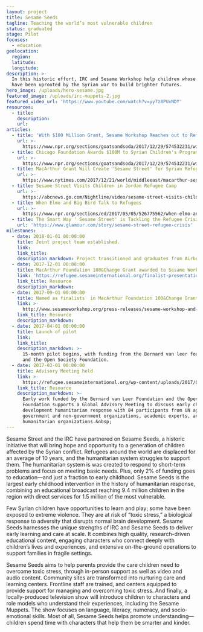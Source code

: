 ```yaml
---
layout: project
title: Sesame Seeds
tagline: Teaching the world’s most vulnerable children
status: graduated
stage: Pilot
focuses:
  - education
geolocation:
  region:
  latitude:
  longitude:
description: >-
  In this historic effort, IRC and Sesame Workshop help children whose lives
  have been uprooted by the Syrian war to build brighter futures.
hero_image: /uploads/hero-sesame.jpg
featured_image: /uploads/irc-muppets-2.jpg
featured_video_url: 'https://www.youtube.com/watch?v=yy7z8PUxNDY'
resources:
  - title:
    description:
    url:
articles:
  - title: 'With $100 Million Grant, Sesame Workshop Reaches out to Refugee Kids'
    url: >-
      https://www.npr.org/sections/goatsandsoda/2017/12/29/574532231/with-100-million-grant-sesame-workshop-reaches-out-to-refugee-kids
  - title: Chicago Foundation Awards $100M to Syrian Children's Program
    url: >-
      https://www.npr.org/sections/goatsandsoda/2017/12/29/574532231/with-100-million-grant-sesame-workshop-reaches-out-to-refugee-kids
  - title: MacArthur Grant Will Create 'Sesame Street' for Syrian Refugees
    url: >-
      https://www.nytimes.com/2017/12/21/world/middleeast/macarthur-sesame-street-refugees.html?_r=0
  - title: Sesame Street Visits Children in Jordan Refugee Camp
    url: >-
      https://abcnews.go.com/Nightline/video/sesame-street-visits-children-jordan-refugee-camp-49412067
  - title: When Elmo and Big Bird Talk to Refugees
    url: >-
      https://www.npr.org/sections/ed/2017/05/05/526775562/when-elmo-and-big-bird-talk-to-refugees
  - title: The Smart Way ' Sesame Street' is Tackling the Refugee Crisis
    url: 'https://www.glamour.com/story/sesame-street-refugee-crisis'
milestones:
  - date: 2018-01-01 00:00:00
    title: Joint project team established.
    link:
    link_title:
    description_markdown: Project transitioned and graduates from Airbel.
  - date: 2017-12-01 00:00:00
    title: MacArthur Foundation 100&Change Grant awarded to Sesame Workshop and IRC
    link: 'https://refugee.sesameinternational.org/finalist-presentation/'
    link_title: Resource
    description_markdown:
  - date: 2017-09-01 00:00:00
    title: Named as finalists  in MacArthur Foundation 100&Change Grant Competition
    link: >-
      http://www.sesameworkshop.org/press-releases/sesame-workshop-and-international-rescue-committee-named-as-finalist-in-global-competition-for-100-million-grant/
    link_title: Resource
    description_markdown:
  - date: 2017-04-01 00:00:00
    title: Launch of pilot
    link:
    link_title:
    description_markdown: >-
      15-month pilot begins, with funding from the Bernard van leer foundation
      and the Open Society Foundation.
  - date: 2017-03-01 00:00:00
    title: Advisory Meeting held
    link: >-
      https://refugee.sesameinternational.org/wp-content/uploads/2017/05/REPORT-SW-IRC-Humanitarian-Initiative-Advisory-Meeting-4-18-2....pdf
    link_title: Resource
    description_markdown: >-
      Early work funded by the Bernard van Leer Foundation and the Open Society
      Foundation supports a Global Advisory Meeting to discuss early childhood
      development humanitarian response with 84 participants from UN agencies,
      government and non-government organizations, academic experts, and
      humanitarian organizations.&nbsp;
---
```


Sesame Street and the IRC have partnered on Sesame Seeds, a historic initiative that will bring hope and opportunity to a generation of children affected by the Syrian conflict. Refugees around the world are displaced for an average of 10 years, and the humanitarian system struggles to support them. The humanitarian system is was created to respond to short-term problems and focus on meeting basic needs. Plus, only 2% of funding goes to education—and just a fraction to early childhood. Sesame Seeds is the largest early childhood intervention in the history of humanitarian response, combining an educational broadcast reaching 9.4 million children in the region with direct services for 1.5 million of the most vulnerable.

Few Syrian children have opportunities to learn and play; some have been exposed to extreme violence. They are at risk of “toxic stress,” a biological response to adversity that disrupts normal brain development. Sesame Seeds harnesses the unique strengths of IRC and Sesame Seeds to deliver early learning and care at scale. It combines high quality, research-driven educational content, engaging characters who connect deeply with children’s lives and experiences, and extensive on-the-ground operations to support families in fragile settings.

Sesame Seeds aims to help parents provide the care children need to overcome toxic stress, through in-person support as well as video and audio content. Community sites are transformed into nurturing care and learning centers. Frontline staff are trained, and centers equipped to provide support for managing and overcoming toxic stress. And finally, a locally-produced television show will introduce children to characters and role models who understand their experiences, including the Sesame Muppets. The show focuses on language, literacy, numeracy, and socio-emotional skills. Most of all, Sesame Seeds helps promote understanding—children spend time with characters that help them be smarter and kinder.
